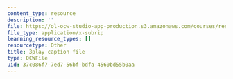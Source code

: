 ```yaml
---
content_type: resource
description: ''
file: https://ol-ocw-studio-app-production.s3.amazonaws.com/courses/res-3-002-collaborative-design-and-creative-expression-with-arduino-microcontrollers-january-iap-2017/37c086f77ed756bfbdfa4560bd55b0aa_2039260.vtt
file_type: application/x-subrip
learning_resource_types: []
resourcetype: Other
title: 3play caption file
type: OCWFile
uid: 37c086f7-7ed7-56bf-bdfa-4560bd55b0aa
---
```

